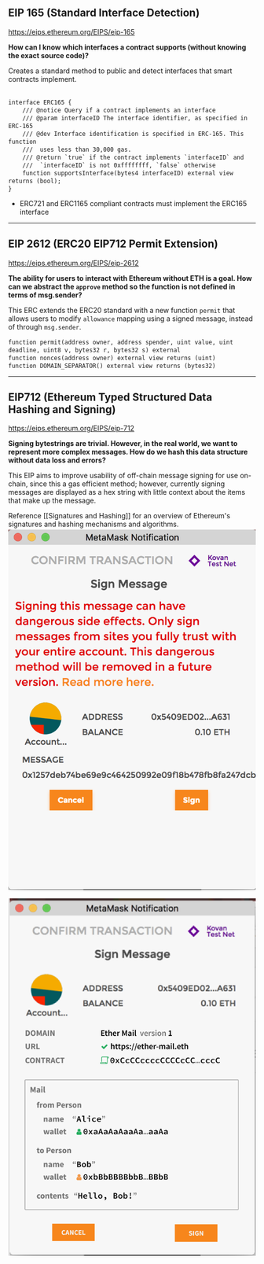 ## EIP 165 (Standard Interface Detection)
https://eips.ethereum.org/EIPS/eip-165

**How can I know which interfaces a contract supports (without knowing the exact source code)?**

Creates a standard method to public and detect interfaces that smart contracts implement. 

```solidity

interface ERC165 {
    /// @notice Query if a contract implements an interface
    /// @param interfaceID The interface identifier, as specified in ERC-165
    /// @dev Interface identification is specified in ERC-165. This function
    ///  uses less than 30,000 gas.
    /// @return `true` if the contract implements `interfaceID` and
    ///  `interfaceID` is not 0xffffffff, `false` otherwise
    function supportsInterface(bytes4 interfaceID) external view returns (bool);
}

```

- ERC721 and ERC1165 compliant contracts must implement the ERC165 interface
---
## EIP 2612 (ERC20 EIP712 Permit Extension)
https://eips.ethereum.org/EIPS/eip-2612

**The ability for users to interact with Ethereum without ETH is a goal. How can we abstract the `approve` method so the function is not defined in terms of msg.sender?**

This ERC extends the ERC20 standard with a new function `permit` that allows users to modify `allowance` mapping using a signed message, instead of through `msg.sender`.

```solidity
function permit(address owner, address spender, uint value, uint deadline, uint8 v, bytes32 r, bytes32 s) external
function nonces(address owner) external view returns (uint)
function DOMAIN_SEPARATOR() external view returns (bytes32)
```
---
## EIP712 (Ethereum Typed Structured Data Hashing and Signing)
https://eips.ethereum.org/EIPS/eip-712

**Signing bytestrings are trivial. However, in the real world, we want to represent more complex messages. How do we hash this data structure without data loss and errors?** 

This EIP aims to improve usability of off-chain message signing for use on-chain, since this a gas efficient method; however, currently signing messages are displayed as a hex string with little context about the items that make up the message.

Reference [[Signatures and Hashing]] for an overview of Ethereum's signatures and hashing mechanisms and algorithms.
![](assets/eip712-meta-p1.png)

![](assets/eip712-meta-p2.png)


